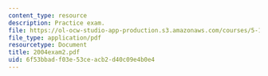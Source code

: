 ```yaml
---
content_type: resource
description: Practice exam.
file: https://ol-ocw-studio-app-production.s3.amazonaws.com/courses/5-13-organic-chemistry-ii-fall-2006/6f53bbadf03e53ceacb2d40c09e4b0e4_2004exam2.pdf
file_type: application/pdf
resourcetype: Document
title: 2004exam2.pdf
uid: 6f53bbad-f03e-53ce-acb2-d40c09e4b0e4
---
```

